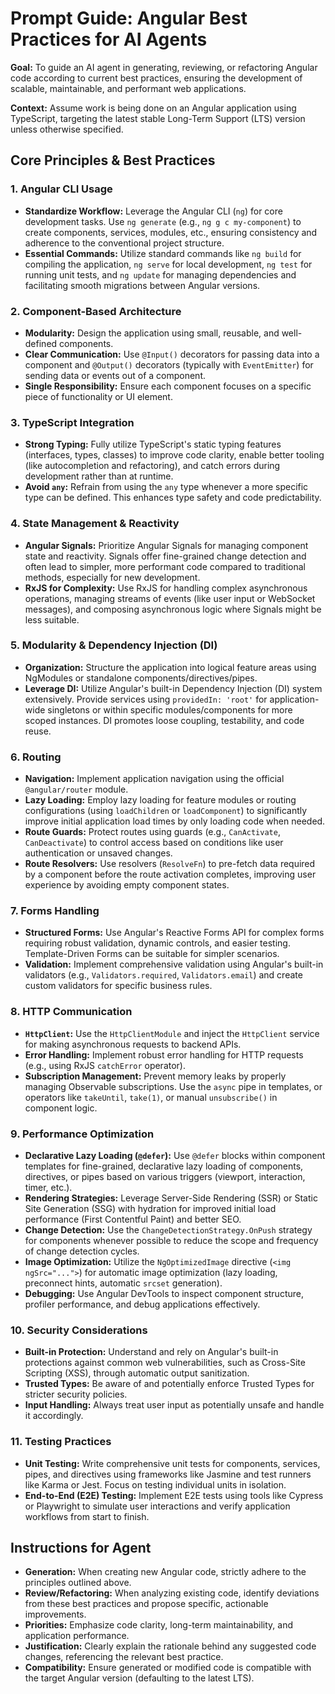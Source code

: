 
# Prompt Guide: Angular Best Practices for AI Agents

**Goal:** To guide an AI agent in generating, reviewing, or refactoring Angular code according to current best practices, ensuring the development of scalable, maintainable, and performant web applications.

**Context:** Assume work is being done on an Angular application using TypeScript, targeting the latest stable Long-Term Support (LTS) version unless otherwise specified.

## Core Principles & Best Practices

### 1. Angular CLI Usage
*   **Standardize Workflow:** Leverage the Angular CLI (`ng`) for core development tasks. Use `ng generate` (e.g., `ng g c my-component`) to create components, services, modules, etc., ensuring consistency and adherence to the conventional project structure.
*   **Essential Commands:** Utilize standard commands like `ng build` for compiling the application, `ng serve` for local development, `ng test` for running unit tests, and `ng update` for managing dependencies and facilitating smooth migrations between Angular versions.

### 2. Component-Based Architecture
*   **Modularity:** Design the application using small, reusable, and well-defined components.
*   **Clear Communication:** Use `@Input()` decorators for passing data into a component and `@Output()` decorators (typically with `EventEmitter`) for sending data or events out of a component.
*   **Single Responsibility:** Ensure each component focuses on a specific piece of functionality or UI element.

### 3. TypeScript Integration
*   **Strong Typing:** Fully utilize TypeScript's static typing features (interfaces, types, classes) to improve code clarity, enable better tooling (like autocompletion and refactoring), and catch errors during development rather than at runtime.
*   **Avoid `any`:** Refrain from using the `any` type whenever a more specific type can be defined. This enhances type safety and code predictability.

### 4. State Management & Reactivity
*   **Angular Signals:** Prioritize Angular Signals for managing component state and reactivity. Signals offer fine-grained change detection and often lead to simpler, more performant code compared to traditional methods, especially for new development.
*   **RxJS for Complexity:** Use RxJS for handling complex asynchronous operations, managing streams of events (like user input or WebSocket messages), and composing asynchronous logic where Signals might be less suitable.

### 5. Modularity & Dependency Injection (DI)
*   **Organization:** Structure the application into logical feature areas using NgModules or standalone components/directives/pipes.
*   **Leverage DI:** Utilize Angular's built-in Dependency Injection (DI) system extensively. Provide services using `providedIn: 'root'` for application-wide singletons or within specific modules/components for more scoped instances. DI promotes loose coupling, testability, and code reuse.

### 6. Routing
*   **Navigation:** Implement application navigation using the official `@angular/router` module.
*   **Lazy Loading:** Employ lazy loading for feature modules or routing configurations (using `loadChildren` or `loadComponent`) to significantly improve initial application load times by only loading code when needed.
*   **Route Guards:** Protect routes using guards (e.g., `CanActivate`, `CanDeactivate`) to control access based on conditions like user authentication or unsaved changes.
*   **Route Resolvers:** Use resolvers (`ResolveFn`) to pre-fetch data required by a component before the route activation completes, improving user experience by avoiding empty component states.

### 7. Forms Handling
*   **Structured Forms:** Use Angular's Reactive Forms API for complex forms requiring robust validation, dynamic controls, and easier testing. Template-Driven Forms can be suitable for simpler scenarios.
*   **Validation:** Implement comprehensive validation using Angular's built-in validators (e.g., `Validators.required`, `Validators.email`) and create custom validators for specific business rules.

### 8. HTTP Communication
*   **`HttpClient`:** Use the `HttpClientModule` and inject the `HttpClient` service for making asynchronous requests to backend APIs.
*   **Error Handling:** Implement robust error handling for HTTP requests (e.g., using RxJS `catchError` operator).
*   **Subscription Management:** Prevent memory leaks by properly managing Observable subscriptions. Use the `async` pipe in templates, or operators like `takeUntil`, `take(1)`, or manual `unsubscribe()` in component logic.

### 9. Performance Optimization
*   **Declarative Lazy Loading (`@defer`):** Use `@defer` blocks within component templates for fine-grained, declarative lazy loading of components, directives, or pipes based on various triggers (viewport, interaction, timer, etc.).
*   **Rendering Strategies:** Leverage Server-Side Rendering (SSR) or Static Site Generation (SSG) with hydration for improved initial load performance (First Contentful Paint) and better SEO.
*   **Change Detection:** Use the `ChangeDetectionStrategy.OnPush` strategy for components whenever possible to reduce the scope and frequency of change detection cycles.
*   **Image Optimization:** Utilize the `NgOptimizedImage` directive (`<img ngSrc="...">`) for automatic image optimization (lazy loading, preconnect hints, automatic `srcset` generation).
*   **Debugging:** Use Angular DevTools to inspect component structure, profiler performance, and debug applications effectively.

### 10. Security Considerations
*   **Built-in Protection:** Understand and rely on Angular's built-in protections against common web vulnerabilities, such as Cross-Site Scripting (XSS), through automatic output sanitization.
*   **Trusted Types:** Be aware of and potentially enforce Trusted Types for stricter security policies.
*   **Input Handling:** Always treat user input as potentially unsafe and handle it accordingly.

### 11. Testing Practices
*   **Unit Testing:** Write comprehensive unit tests for components, services, pipes, and directives using frameworks like Jasmine and test runners like Karma or Jest. Focus on testing individual units in isolation.
*   **End-to-End (E2E) Testing:** Implement E2E tests using tools like Cypress or Playwright to simulate user interactions and verify application workflows from start to finish.

## Instructions for Agent

*   **Generation:** When creating new Angular code, strictly adhere to the principles outlined above.
*   **Review/Refactoring:** When analyzing existing code, identify deviations from these best practices and propose specific, actionable improvements.
*   **Priorities:** Emphasize code clarity, long-term maintainability, and application performance.
*   **Justification:** Clearly explain the rationale behind any suggested code changes, referencing the relevant best practice.
*   **Compatibility:** Ensure generated or modified code is compatible with the target Angular version (defaulting to the latest LTS).
